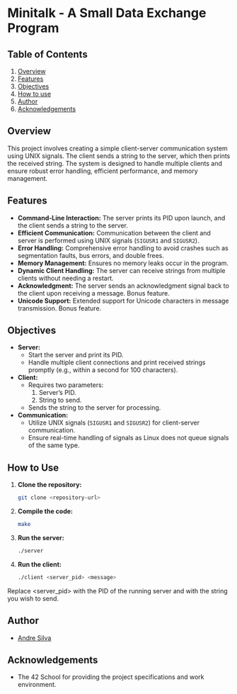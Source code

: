 # Minitalk - A Small Data Exchange Program

## Table of Contents

1. [Overview](#overview)
3. [Features](#features)
4. [Objectives](#objectives)
5. [How to use](#how-to-use)
6. [Author](#author)
7. [Acknowledgements](#acknowledgements)

## Overview

This project involves creating a simple client-server communication system using UNIX signals. The client sends a string to the server, which then prints the received string. The system is designed to handle multiple clients and ensure robust error handling, efficient performance, and memory management.

## Features

- **Command-Line Interaction:** The server prints its PID upon launch, and the client sends a string to the server.
- **Efficient Communication:** Communication between the client and server is performed using UNIX signals (`SIGUSR1` and `SIGUSR2`).
- **Error Handling:** Comprehensive error handling to avoid crashes such as segmentation faults, bus errors, and double frees.
- **Memory Management:** Ensures no memory leaks occur in the program.
- **Dynamic Client Handling:** The server can receive strings from multiple clients without needing a restart.
- **Acknowledgment:** The server sends an acknowledgment signal back to the client upon receiving a message. Bonus feature.
- **Unicode Support:** Extended support for Unicode characters in message transmission. Bonus feature.

## Objectives

- **Server:** 
  - Start the server and print its PID.
  - Handle multiple client connections and print received strings promptly (e.g., within a second for 100 characters).
- **Client:**
  - Requires two parameters: 
    1. Server’s PID.
    2. String to send.
  - Sends the string to the server for processing.
- **Communication:**
  - Utilize UNIX signals (`SIGUSR1` and `SIGUSR2`) for client-server communication.
  - Ensure real-time handling of signals as Linux does not queue signals of the same type.

## How to Use

1. **Clone the repository:**
   ```sh
   git clone <repository-url>

2. **Compile the code:**
   ```sh
   make

3. **Run the server:**
   ```sh
   ./server

4. **Run the client:**
   ```sh
   ./client <server_pid> <message>
  Replace <server_pid> with the PID of the running server and <message> with the string you wish to send.

## Author

- [Andre Silva](https://github.com/mzsv/)

## Acknowledgements

- The 42 School for providing the project specifications and work environment.
